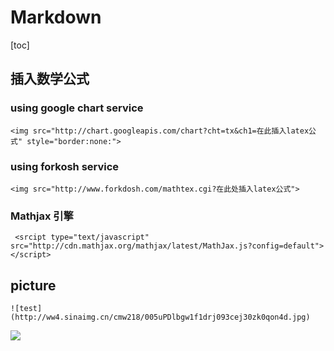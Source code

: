 
# Markdown
[toc]
## 插入数学公式
### using google chart service
```language
<img src="http://chart.googleapis.com/chart?cht=tx&ch1=在此插入latex公式" style="border:none:">
```
### using forkosh service
```language
<img src="http://www.forkdosh.com/mathtex.cgi?在此处插入latex公式">
```
### Mathjax 引擎
```language
 <srcipt type="text/javascript" src="http://cdn.mathjax.org/mathjax/latest/MathJax.js?config=default"></script>
```

## picture
```language
![test](http://ww4.sinaimg.cn/cmw218/005uPDlbgw1f1drj093cej30zk0qon4d.jpg)
```
![](http://ww4.sinaimg.cn/cmw218/005uPDlbgw1f1drj093cej30zk0qon4d.jpg )